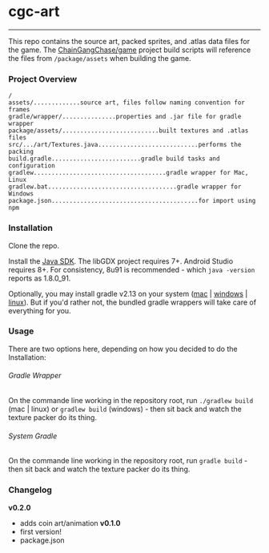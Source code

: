 # cgc-art
_____
This repo contains the source art, packed sprites, and .atlas data files for the game. The [ChainGangChase/game](https://github.com/ChainGangChase/game) project build scripts will reference the files from `/package/assets` when building the game.

### Project Overview
```
/
assets/.............source art, files follow naming convention for frames
gradle/wrapper/...............properties and .jar file for gradle wrapper
package/assets/...........................built textures and .atlas files
src/.../art/Textures.java............................performs the packing
build.gradle.........................gradle build tasks and configuration
gradlew.....................................gradle wrapper for Mac, Linux
gradlew.bat....................................gradle wrapper for Windows
package.json.........................................for import using npm
```

### Installation
Clone the repo.

Install the [Java SDK](http://www.oracle.com/technetwork/java/javase/downloads/jdk8-downloads-2133151.html). The libGDX project requires 7+. Android Studio requires 8+. For consistency, 8u91 is recommended - which `java -version` reports as 1.8.0_91.

Optionally, you may install gradle v2.13 on your system ([mac](https://www.jayway.com/2013/05/12/getting-started-with-gradle/) | [windows](http://www.bryanlor.com/blog/gradle-tutorial-how-install-gradle-windows) | [linux](http://exponential.io/blog/2015/03/30/install-gradle-on-ubuntu-linux/)). But if you'd rather not, the bundled gradle wrappers will take care of everything for you.

### Usage
There are two options here, depending on how you decided to do the Installation:

###### Gradle Wrapper
On the commande line working in the repository root, run `./gradlew build` (mac | linux) or `gradlew build` (windows) - then sit back and watch the texture packer do its thing.

###### System Gradle
On the commande line working in the repository root, run `gradle build` - then sit back and watch the texture packer do its thing.

### Changelog
**v0.2.0**
- adds coin art/animation
**v0.1.0**
- first version!
- package.json
